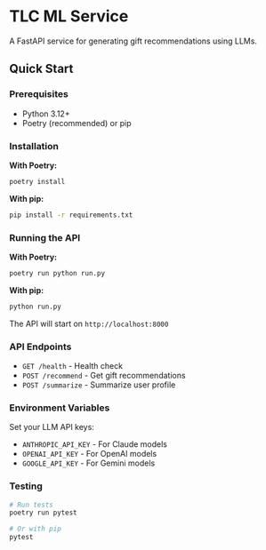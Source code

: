 # TLC ML Service

A FastAPI service for generating gift recommendations using LLMs.

## Quick Start

### Prerequisites
- Python 3.12+
- Poetry (recommended) or pip

### Installation

**With Poetry:**
```bash
poetry install
```

**With pip:**
```bash
pip install -r requirements.txt
```

### Running the API

**With Poetry:**
```bash
poetry run python run.py
```

**With pip:**
```bash
python run.py
```

The API will start on `http://localhost:8000`

### API Endpoints

- `GET /health` - Health check
- `POST /recommend` - Get gift recommendations
- `POST /summarize` - Summarize user profile

### Environment Variables

Set your LLM API keys:
- `ANTHROPIC_API_KEY` - For Claude models
- `OPENAI_API_KEY` - For OpenAI models
- `GOOGLE_API_KEY` - For Gemini models

### Testing

```bash
# Run tests
poetry run pytest

# Or with pip
pytest
```
